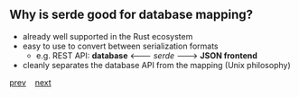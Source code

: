 ## Why is serde good for database mapping?

* already well supported in the Rust ecosystem
* easy to use to convert between serialization formats
    * e.g. REST API: **database** <--- *serde* ---> **JSON frontend**
* cleanly separates the database API from the mapping (Unix philosophy)

[prev](./2)&nbsp;&nbsp;&nbsp;&nbsp;[next](./4)